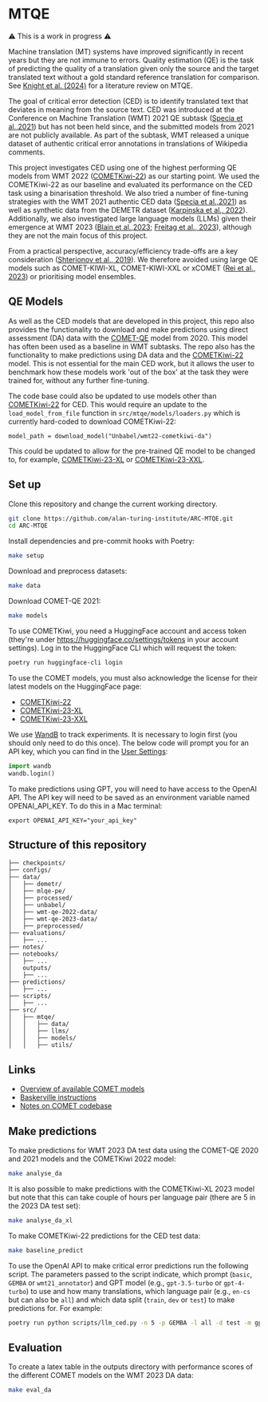 # MTQE

⚠️ This is a work in progress ⚠️

Machine translation (MT) systems have improved significantly in recent years but they are not immune to
errors. Quality estimation (QE) is the task of predicting the quality of a translation given only the source and the
target translated text without a gold standard reference translation for comparison. See  [Knight et al. (2024)](https://doi.org/10.5281/zenodo.10931558) for a literature review on MTQE.

The goal of critical error detection (CED) is to identify translated text that deviates in meaning from the source
text. CED was introduced at the Conference on Machine Translation (WMT) 2021 QE subtask ([Specia et al.,2021](https://aclanthology.org/2021.wmt-1.71/)) but has not been held since, and the submitted models from 2021 are not publicly available. As part of the subtask, WMT released a unique dataset of authentic critical error annotations in translations of Wikipedia comments.

This project investigates CED using one of the highest performing QE models from WMT 2022 ([COMETKiwi-22](https://huggingface.co/Unbabel/wmt22-cometkiwi-da)) as our starting point. We used the COMETKiwi-22 as our baseline and evaluated its performance on the CED task using a binarisation threshold. We also tried a number of fine-tuning strategies with the WMT 2021 authentic CED data ([Specia et al.,2021](https://aclanthology.org/2021.wmt-1.71/)) as well as synthetic data from the DEMETR dataset ([Karpinska et al., 2022](https://doi.org/10.18653/v1/2022.emnlp-main.649)). Additionally, we also investigated large language models (LLMs) given their emergence at WMT 2023 ([Blain et al.,2023](https://doi.org/10.18653/v1/2023.wmt-1.52); [Freitag et al., 2023](https://doi.org/10.18653/v1/2023.wmt-1.51)), although they are not the main focus of this project.

From a practical perspective, accuracy/efficiency trade-offs are a key consideration ([Shterionov et al., 2019](https://aclanthology.org/W19-6738/)). We therefore avoided using large QE models such as COMET-KIWI-XL, COMET-KIWI-XXL or xCOMET ([Rei et al., 2023](https://doi.org/10.18653/v1/2023.wmt-1.73)) or prioritising model ensembles.

## QE Models

As well as the CED models that are developed in this project, this repo also provides the functionality to download and make predictions using direct assessment (DA) data with the [COMET-QE](https://aclanthology.org/2020.wmt-1.101/) model from 2020. This model has often been used as a baseline in WMT subtasks. The repo also has the functionality to make predictions using DA data and the [COMETKiwi-22](https://huggingface.co/Unbabel/wmt22-cometkiwi-da) model. This is not essential for the main CED work, but it allows the user to benchmark how these models work 'out of the box' at the task they were trained for, without any further fine-tuning.

The code base could also be updated to use models other than [COMETKiwi-22](https://huggingface.co/Unbabel/wmt22-cometkiwi-da) for CED. This would require an update to the `load_model_from_file` function in `src/mtqe/models/loaders.py` which is currently hard-coded to download COMETKiwi-22:

`model_path = download_model("Unbabel/wmt22-cometkiwi-da")`

This could be updated to allow for the pre-trained QE model to be changed to, for example, [COMETKiwi-23-XL](https://huggingface.co/Unbabel/wmt23-cometkiwi-da-xl) or [COMETKiwi-23-XXL](https://huggingface.co/Unbabel/wmt23-cometkiwi-da-xxl).

## Set up

Clone this repository and change the current working directory.

```bash
git clone https://github.com/alan-turing-institute/ARC-MTQE.git
cd ARC-MTQE
```

Install dependencies and pre-commit hooks with Poetry:

```bash
make setup
```

Download and preprocess datasets:

```bash
make data
```

Download COMET-QE 2021:

```bash
make models
```

To use COMETKiwi, you need a HuggingFace account and access token (they're under https://huggingface.co/settings/tokens in your account settings). Log in to the HuggingFace CLI which will request the token:

```bash
poetry run huggingface-cli login
```

To use the COMET models, you must also acknowledge the license for their latest models on the HuggingFace page:
- [COMETKiwi-22](https://huggingface.co/Unbabel/wmt22-cometkiwi-da)
- [COMETKiwi-23-XL](https://huggingface.co/Unbabel/wmt23-cometkiwi-da-xl)
- [COMETKiwi-23-XXL](https://huggingface.co/Unbabel/wmt23-cometkiwi-da-xxl)

We use [WandB](https://wandb.ai/) to track experiments. It is necessary to login first (you should only need to do this once). The below code will prompt you for an API key, which you can find in the [User Settings](https://wandb.ai/settings):

```python
import wandb
wandb.login()
```

To make predictions using GPT, you will need to have access to the OpenAI API. The API key will need to be saved as an environment variable named OPENAI_API_KEY. To do this in a Mac terminal:

```
export OPENAI_API_KEY="your_api_key"
```

## Structure of this repository

```
├── checkpoints/
├── configs/
├── data/
│   ├── demetr/
│   ├── mlqe-pe/
│   ├── processed/
│   ├── unbabel/
│   ├── wmt-qe-2022-data/
│   ├── wmt-qe-2023-data/
│   ├── preprocessed/
├── evaluations/
│   ├── ...
├── notes/
├── notebooks/
│   ├── ...
│   outputs/
│   ├── ...
├── predictions/
│   ├── ...
├── scripts/
│   ├── ...
├── src/
│   ├── mtqe/
│   │   ├── data/
│   │   ├── llms/
│   │   ├── models/
│   │   ├── utils/
```

## Links

- [Overview of available COMET models](https://github.com/Unbabel/COMET/blob/master/MODELS.md)
- [Baskerville instructions](notes/BASKERVILLE.md)
- [Notes on COMET codebase](notes/COMET.md)

## Make predictions

To make predictions for WMT 2023 DA test data using the COMET-QE 2020 and 2021 models and the COMETKiwi 2022 model:

```bash
make analyse_da
```

It is also possible to make predictions with the COMETKiwi-XL 2023 model but note that this can take couple of hours per language pair (there are 5 in the 2023 DA test set):

```bash
make analyse_da_xl
```

To make COMETKiwi-22 predictions for the  CED test data:

```bash
make baseline_predict
```

To use the OpenAI API to make critical error predictions run the following script. The parameters passed to the script indicate, which prompt (`basic`, `GEMBA` or `wmt21_annotator`) and GPT model (e.g., `gpt-3.5-turbo` or `gpt-4-turbo`) to use and how many translations, which language pair (e.g., `en-cs` but can also be `all`) and which data split (`train`, `dev` or `test`) to make predictions for. For example:

```bash
poetry run python scripts/llm_ced.py -n 5 -p GEMBA -l all -d test -m gpt-4-turbo
```

## Evaluation

To create a latex table in the outputs directory with performance scores of the different COMET models on the WMT 2023 DA data:

```bash
make eval_da
```
